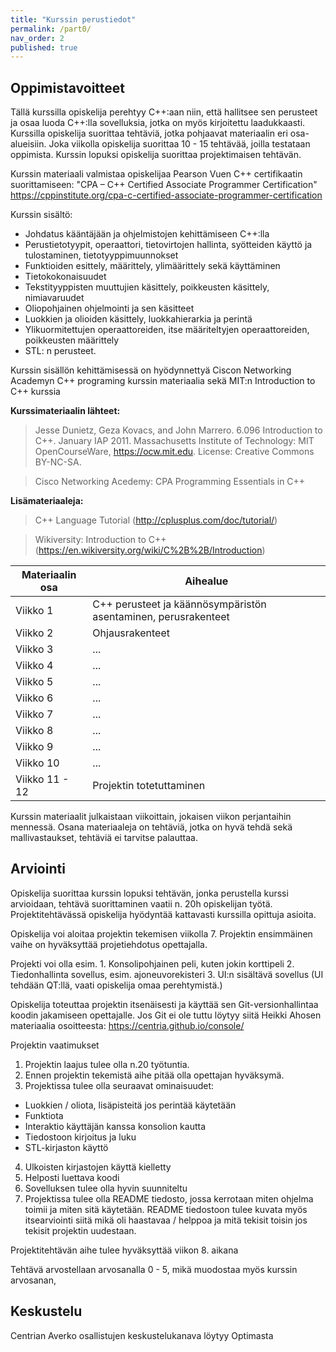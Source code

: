 ```yaml
---
title: "Kurssin perustiedot"
permalink: /part0/
nav_order: 2
published: true
---
```


## Oppimistavoitteet

Tällä kurssilla opiskelija perehtyy C++:aan niin, että hallitsee sen perusteet ja osaa luoda C++:lla sovelluksia, jotka on myös kirjoitettu laadukkaasti. Kurssilla opiskelija suorittaa tehtäviä, jotka pohjaavat materiaalin eri osa-alueisiin. Joka viikolla opiskelija suorittaa 10 - 15 tehtävää, joilla testataan oppimista. Kurssin lopuksi opiskelija suorittaa projektimaisen tehtävän.

Kurssin materiaali valmistaa opiskelijaa Pearson Vuen C++ certifikaatin suorittamiseen:
"CPA – C++ Certified Associate Programmer Certification" https://cppinstitute.org/cpa-c-certified-associate-programmer-certification

Kurssin sisältö:
* Johdatus kääntäjään ja ohjelmistojen kehittämiseen C++:lla
* Perustietotyypit, operaattori, tietovirtojen hallinta, syötteiden käyttö ja tulostaminen, tietotyyppimuunnokset
* Funktioiden esittely, määrittely, ylimäärittely sekä käyttäminen
* Tietokokonaisuudet
* Tekstityyppisten muuttujien käsittely, poikkeusten käsittely, nimiavaruudet
* Oliopohjainen ohjelmointi ja sen käsitteet
* Luokkien ja olioiden käsittely, luokkahierarkia ja perintä
* Ylikuormitettujen operaattoreiden, itse määriteltyjen operaattoreiden, poikkeusten määrittely
* STL: n perusteet.

Kurssin sisällön kehittämisessä on hyödynnettyä Ciscon Networking Academyn C++ programing kurssin materiaalia sekä MIT:n Introduction to C++ kurssia

**Kurssimateriaalin lähteet:**

> Jesse Dunietz, Geza Kovacs, and John Marrero. 6.096 Introduction to C++. January IAP 2011. Massachusetts Institute of Technology: MIT OpenCourseWare, https://ocw.mit.edu. License: Creative Commons BY-NC-SA.

>Cisco Networking Acedemy: CPA Programming Essentials in C++

**Lisämateriaaleja:**

> C++ Language Tutorial (http://cplusplus.com/doc/tutorial/)

> Wikiversity: Introduction to C++ (https://en.wikiversity.org/wiki/C%2B%2B/Introduction)


| Materiaalin osa  |      Aihealue  
|----------|-------------|
| Viikko 1| C++ perusteet ja käännösympäristön asentaminen, perusrakenteet |
| Viikko 2| Ohjausrakenteet |
| Viikko 3| ... |
| Viikko 4| ... |
| Viikko 5| ... |
| Viikko 6| ... |
| Viikko 7| ... |
| Viikko 8| ... |
| Viikko 9| ... |
| Viikko 10 | ... |
| Viikko 11 - 12 | Projektin totetuttaminen |

Kurssin materiaalit julkaistaan viikoittain, jokaisen viikon perjantaihin mennessä.
Osana materiaaleja on tehtäviä, jotka on hyvä tehdä sekä mallivastaukset, tehtäviä ei tarvitse palauttaa.

## Arviointi

Opiskelija suorittaa kurssin lopuksi tehtävän, jonka perustella kurssi arvioidaan, tehtävä suorittaminen vaatii n. 20h opiskelijan työtä. Projektitehtävässä opiskelija hyödyntää kattavasti kurssilla opittuja asioita. 

Opiskelija voi aloitaa projektin tekemisen viikolla 7. Projektin ensimmäinen vaihe on hyväksyttää projetiehdotus opettajalla. 

Projekti voi olla esim.
    1. Konsolipohjainen peli, kuten jokin korttipeli
    2. Tiedonhallinta sovellus, esim. ajoneuvorekisteri
    3. UI:n sisältävä sovellus (UI tehdään QT:llä, vaati opiskelija omaa perehtymistä.)

Opiskelija toteuttaa projektin itsenäisesti ja käyttää sen Git-versionhallintaa koodin jakamiseen opettajalle. Jos Git ei ole tuttu löytyy siitä Heikki Ahosen materiaalia osoitteesta: https://centria.github.io/console/

Projektin vaatimukset

1. Projektin laajus tulee olla n.20 työtuntia.
2. Ennen projektin tekemistä aihe pitää olla opettajan hyväksymä.
3. Projektissa tulee olla seuraavat ominaisuudet:
- Luokkien / oliota, lisäpisteitä jos perintää käytetään
- Funktiota
- Interaktio käyttäjän kanssa konsolion kautta
- Tiedostoon kirjoitus ja luku
- STL-kirjaston käyttö
4. Ulkoisten kirjastojen käyttä kielletty
5. Helposti luettava koodi 
6. Sovelluksen tulee olla hyvin suunniteltu
6. Projektissa tulee olla README tiedosto, jossa kerrotaan miten ohjelma toimii ja miten sitä käytetään. README tiedostoon tulee kuvata myös itsearviointi siitä mikä oli haastavaa / helppoa ja mitä tekisit toisin jos tekisit projektin uudestaan.

Projektitehtävän aihe tulee hyväksyttää viikon 8. aikana

Tehtävä arvostellaan arvosanalla 0 - 5, mikä muodostaa myös kurssin arvosanan,



## Keskustelu
Centrian Averko osallistujen keskustelukanava löytyy Optimasta